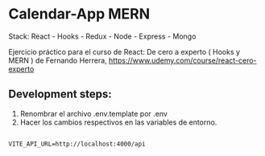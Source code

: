 # Calendar-App MERN

Stack: React - Hooks - Redux - Node - Express - Mongo

Ejercicio práctico para el curso de React: De cero a experto ( Hooks y MERN ) de Fernando Herrera, https://www.udemy.com/course/react-cero-experto


## Development steps:

1. Renombrar el archivo .env.template por .env
2. Hacer los cambios respectivos en las variables de entorno.

``````

VITE_API_URL=http://localhost:4000/api

``````


